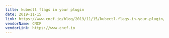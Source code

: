 ```yaml
---
title: kubectl flags in your plugin
date: 2019-11-15
link: https://www.cncf.io/blog/2019/11/15/kubectl-flags-in-your-plugin/
vendorName: CNCF
vendorLink: https://www.cncf.io
---
```

